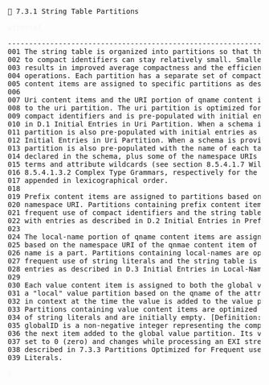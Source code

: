 <pre>
📎 7.3.1 String Table Partitions

<span style="color: rgb(245,245,245);">witness{</span>

--------------------------------------------------------------------------------
001 The string table is organized into partitions so that the indices assigned
002 to compact identifiers can stay relatively small. Smaller number of indices
003 results in improved average compactness and the efficiency of table 
004 operations. Each partition has a separate set of compact identifiers and
005 content items are assigned to specific partitions as described below.
006
007 Uri content items and the URI portion of qname content items are assigned
008 to the uri partition. The uri partition is optimized for frequent use of
009 compact identifiers and is pre-populated with initial entries as described
010 in D.1 Initial Entries in Uri Partition. When a schema is provided, the uri
011 partition is also pre-populated with initial entries as described in D.1
012 Initial Entries in Uri Partition. When a schema is provided, the uri 
013 partition is also pre-populated with the name of each target namespace URI
014 declared in the schema, plus some of the namespace URIs used in wildcard
015 terms and attribute wildcards (see section 8.5.4.1.7 Wildcard Terms and
016 8.5.4.1.3.2 Complex Type Grammars, respectively for the condition), 
017 appended in lexicographical order.
018
019 Prefix content items are assigned to partitions based on their associated
020 namespace URI. Partitions containing prefix content items are optimized for
021 frequent use of compact identifiers and the string table is pre-populated
022 with entries as described in D.2 Initial Entries in Prefix Partitions.
023 
024 The local-name portion of qname content items are assigned to partitions
025 based on the namespace URI of the qnmae content item of whcih the local-
026 name is a part. Partitions containing local-names are optimized for 
027 frequent use of string literals and the string table is pre-populated with
028 entries as described in D.3 Initial Entries in Local-Name Partitions.
029
030 Each value content item is assigned to both the global value partition and
031 a &quot;local&quot; value partition based on the qname of the attribute or element
032 in context at the time the value is added to the value partitions.
033 Partitions containing value content items are optimized for frequent use
034 of string literals and are initially empty. [Definition:] The variable
035 globalID is a non-negative integer representing the compact identifier of
036 the next item added to the global value partition. Its value is initially
037 set to 0 (zero) and changes while processing an EXI stream per the rule
038 described in 7.3.3 Partitions Optimized for Frequent use of String 
039 Literals.

<span style="color: rgb(245,245,245);">}</span>

</pre>



